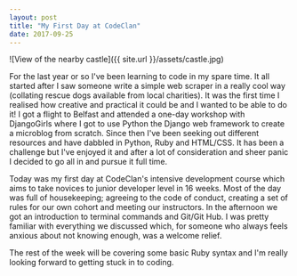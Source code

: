 ```yaml
---
layout: post
title: "My First Day at CodeClan"
date: 2017-09-25
---
```


![View of the nearby castle]({{ site.url }}/assets/castle.jpg)

For the last year or so I've been learning to code in my spare time. It all started after I saw someone write a simple web scraper in a really cool way (collating rescue dogs available from local charities). It was the first time I realised how creative and practical it could be and I wanted to be able to do it! I got a flight to Belfast and attended a one-day workshop with DjangoGirls where I got to use Python the Django web framework to create a microblog from scratch. Since then I've been seeking out different resources and have dabbled in Python, Ruby and HTML/CSS. It has been a challenge but I've enjoyed it and after a lot of consideration and sheer panic I decided to go all in and pursue it full time.

Today was my first day at CodeClan's intensive development course which aims to take novices to junior developer level in 16 weeks. Most of the day was full of housekeeping; agreeing to the code of conduct, creating a set of rules for our own cohort and meeting our instructors. In the afternoon we got an introduction to terminal commands and Git/Git Hub. I was pretty familiar with everything we discussed which, for someone who always feels anxious about not knowing enough, was a welcome relief.

The rest of the week will be covering some basic Ruby syntax and I'm really looking forward to getting stuck in to coding.
